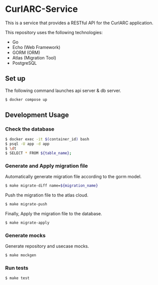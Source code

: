 # CurlARC-Service
This is a service that provides a RESTful API for the CurlARC application.

This repository uses the following technologies:
- Go
- Echo (Web Framework)
- GORM (ORM)
- Atlas (Migration Tool)
- PostgreSQL

## Set up
The following command launches api server & db server.
```sh
$ docker compose up
```

## Development Usage
### Check the database
```sh
$ docker exec -it $(container_id) bash
$ psql -U app -d app
$ \dt
$ SELECT * FROM ${table_name};
```

### Generate and Apply migration file
Automatically generate migration file according to the gorm model.
```sh
$ make migrate-diff name=${migration_name}
```
Push the migration file to the atlas cloud.
```sh
$ make migrate-push
```
Finally, Apply the migration file to the database.
```sh
$ make migrate-apply
```

### Generate mocks
Generate repository and usecase mocks.
```sh
$ make mockgen
```

### Run tests
```sh
$ make test
```
